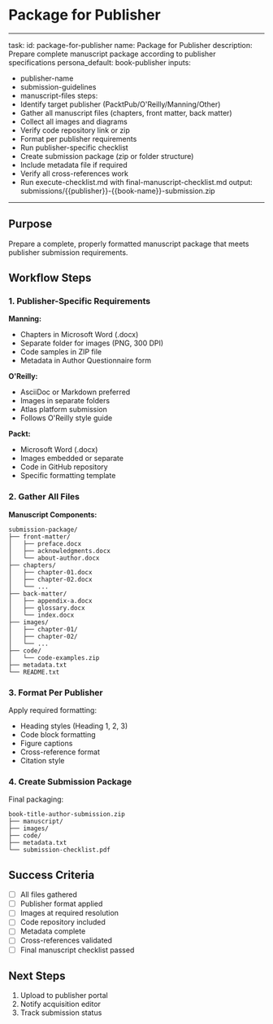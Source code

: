 <!-- Powered by BMAD™ Core -->

# Package for Publisher

---

task:
id: package-for-publisher
name: Package for Publisher
description: Prepare complete manuscript package according to publisher specifications
persona_default: book-publisher
inputs:

- publisher-name
- submission-guidelines
- manuscript-files
  steps:
- Identify target publisher (PacktPub/O'Reilly/Manning/Other)
- Gather all manuscript files (chapters, front matter, back matter)
- Collect all images and diagrams
- Verify code repository link or zip
- Format per publisher requirements
- Run publisher-specific checklist
- Create submission package (zip or folder structure)
- Include metadata file if required
- Verify all cross-references work
- Run execute-checklist.md with final-manuscript-checklist.md
  output: submissions/{{publisher}}-{{book-name}}-submission.zip

---

## Purpose

Prepare a complete, properly formatted manuscript package that meets publisher submission requirements.

## Workflow Steps

### 1. Publisher-Specific Requirements

**Manning:**
- Chapters in Microsoft Word (.docx)
- Separate folder for images (PNG, 300 DPI)
- Code samples in ZIP file
- Metadata in Author Questionnaire form

**O'Reilly:**
- AsciiDoc or Markdown preferred
- Images in separate folders
- Atlas platform submission
- Follows O'Reilly style guide

**Packt:**
- Microsoft Word (.docx)
- Images embedded or separate
- Code in GitHub repository
- Specific formatting template

### 2. Gather All Files

**Manuscript Components:**

```
submission-package/
├── front-matter/
│   ├── preface.docx
│   ├── acknowledgments.docx
│   └── about-author.docx
├── chapters/
│   ├── chapter-01.docx
│   ├── chapter-02.docx
│   └── ...
├── back-matter/
│   ├── appendix-a.docx
│   ├── glossary.docx
│   └── index.docx
├── images/
│   ├── chapter-01/
│   ├── chapter-02/
│   └── ...
├── code/
│   └── code-examples.zip
├── metadata.txt
└── README.txt
```

### 3. Format Per Publisher

Apply required formatting:

- Heading styles (Heading 1, 2, 3)
- Code block formatting
- Figure captions
- Cross-reference format
- Citation style

### 4. Create Submission Package

Final packaging:

```
book-title-author-submission.zip
├── manuscript/
├── images/
├── code/
├── metadata.txt
└── submission-checklist.pdf
```

## Success Criteria

- [ ] All files gathered
- [ ] Publisher format applied
- [ ] Images at required resolution
- [ ] Code repository included
- [ ] Metadata complete
- [ ] Cross-references validated
- [ ] Final manuscript checklist passed

## Next Steps

1. Upload to publisher portal
2. Notify acquisition editor
3. Track submission status

